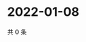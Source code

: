 # 2022-01-08

共 0 条

<!-- BEGIN WEIBO -->
<!-- 最后更新时间 Sat Jan 08 2022 21:19:36 GMT+0800 (China Standard Time) -->

<!-- END WEIBO -->
